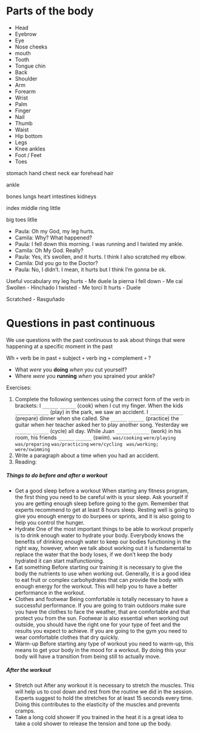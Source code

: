 # Parts of the body

- Head
- Eyebrow
- Eye
- Nose
cheeks
- mouth
- Tooth
- Tongue
chin
- Back
- Shoulder
- Arm
- Forearm
- Wrist
- Palm
- Finger
- Nail
- Thumb
- Waist
- Hip
bottom
- Legs
- Knee
ankles
- Foot / Feet
- Toes

stomach
hand
chest
neck
ear
forehead
hair

ankle

bones
lungs
heart
intestines
kidneys

index
middle
ring
little

big
toes
litlle

- Paula: Oh my God, my leg hurts.
- Camila: Why? What happened?
- Paula: I fell down this morning. I was running and I twisted my ankle.
- Camila: Oh My God. Really?
- Paula: Yes, it’s swollen, and it hurts. I think I also scratched my elbow.
- Camila: Did you go to the Doctor?
- Paula: No, I didn’t. I mean, it hurts but I think I’m gonna be ok.

Useful vocabulary
  my leg hurts - Me duele la pierna
  I fell down - Me caí
  Swollen - Hinchado
  I twisted - Me torcí
  It hurts - Duele

  Scratched - Rasguñado

# Questions in past continuous
We use questions with the past continuous
to ask about things that were happening
at a specific moment in the past

Wh `+` verb be in past `+` subject `+` verb ing `+` complement `+` ?

- What _were_ you **doing** _when_ you cut yourself?
- Where _were_ you **running** _when_ you sprained your ankle?

Exercises:
1. Complete the following sentences using the correct form of the verb in brackets:
  I `______` `______` (cook) when I cut my finger.
  When the kids `______` `______` (play) in the park, we saw an accident.
  I `______` `______` (prepare) dinner when she called.
  She `______` `______` (practice) the guitar when her teacher asked her to play another song.
  Yesterday we `______` `______` (cycle) all day.
  While Juan `______` `______` (work) in his room, his friends `______` `______` (swim).
  `was/cooking` `were/playing` `was/preparing` `was/practicing` `were/cycling ` `was/working; were/swimming`
1. Write a paragraph about a time when you had an accident.
1. Reading:
  ##### Things to do before and after a workout #####
  - Get a good sleep before a workout
  When starting any fitness program, the first thing you need to be careful with is your sleep. Ask yourself if you are getting enough sleep before going to the gym. Remember that experts recommend to get at least 8 hours sleep. Resting well is going to give you enough energy to do burpees or sprints, and it is also going to help you control the hunger.
  - Hydrate
  One of the most important things to be able to workout properly is to drink enough water to hydrate your body. Everybody knows the benefits of drinking enough water to keep our bodies functioning in the right way, however, when we talk about working out it is fundamental to replace the water that the body loses, if we don’t keep the body hydrated it can start malfunctioning.
  - Eat something
  Before starting our training it is necessary to give the body the nutrients to use when working out. Generally, it is a good idea to eat fruit or complex carbohydrates that can provide the body with enough energy for the workout. This will help you to have a better performance in the workout.
  - Clothes and footwear
  Being comfortable is totally necessary to have a successful performance. If you are going to train outdoors make sure you have the clothes to face the weather, that are comfortable and that protect you from the sun. Footwear is also essential when working out outside, you should have the right one for your type of feet and the results you expect to achieve. If you are going to the gym you need to wear comfortable clothes that dry quickly.
  - Warm-up
  Before starting any type of workout you need to warm-up, this means to get your body in the mood for a workout. By doing this your body will have a transition from being still to actually move.

  ##### After the workout #####
  - Stretch out
  After any workout it is necessary to stretch the muscles. This will help us to cool down and rest from the routine we did in the session. Experts suggest to hold the stretches for at least 15 seconds every time. Doing this contributes to the elasticity of the muscles and prevents cramps.
  - Take a long cold shower
  If you trained in the heat it is a great idea to take a cold shower to release the tension and tone up the body.
